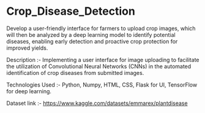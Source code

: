 # Crop_Disease_Detection
Develop a user-friendly interface for farmers to upload crop images, which will then be analyzed by a deep learning model to identify potential diseases, enabling early detection and proactive crop protection for improved yields.

Description :-
Implementing a user interface for image uploading to facilitate the utilization of Convolutional Neural Networks (CNNs) in the automated identification of crop diseases from submitted images.

Technologies Used :-
Python, Numpy, HTML, CSS, Flask  for UI, TensorFlow for deep learning.

Dataset link :- https://www.kaggle.com/datasets/emmarex/plantdisease
